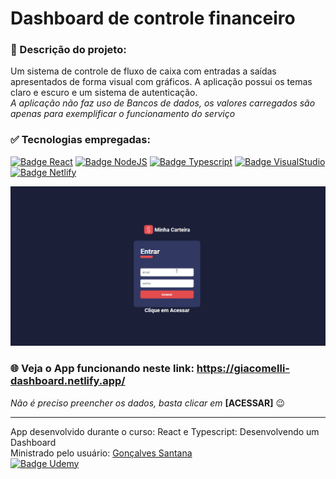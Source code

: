 <!--
 --------------------------------
| Meus parabéns! você encontrou  |
| o easter egg do Garfield.      |
| Qualquer bug neste código      |
| passa a ser automaticamente    |
| problema seu agora!            |
 --------------------------------

            _.++. .+.                                 
          .'///|\Y/|\;                               
         : :   _ | _ |                                
        /  `-.' `:' `:                                 
       /|i, :     ;   ;.                             
      ,     |     |   |`\                            
      ||Ii  :     |   |  ;                          
      ;      \--gg;-gg; i:                           
      ||Ii    `._,gg.'   |                               
      '       .' `**'`. i;                               
       `.\`   `. .'`..' /                            
        |`-._      __.-'                              
        :           `.                                
       /i,\  ,        \                               
      /    ; :         \                              
     :Ii  _:  \         ;                            
     ;   (     ;        :                              
     :i'( _,  /         ;                           
      ;. `"--'         /                             
      :i\Ii'         .'                               
      |  ;  :__.--:*"                                     
      |Ii|  :  ;  :                                   
      ;  |  |  |  |                                  
     /Y  |  |  |  |                             
 .=-'Y  /|  ;  |  |                                  
:E    .' ;  L__:-***-.-***-.                             
 `=--' .'       _   , ;   , ;                         
      '----.__.__J--'"`*--'"


-->

# Dashboard de controle financeiro

### :speech_balloon: Descrição do projeto:

Um sistema de controle de fluxo de caixa com entradas a saídas apresentados de forma visual com gráficos. A aplicação possui os temas claro e escuro e um sistema de autenticação.   
*A aplicação não faz uso de Bancos de dados, os valores carregados são apenas para exemplificar o funcionamento do serviço*
   
   
### :white_check_mark: Tecnologias empregadas:   
[![Badge React](https://img.shields.io/badge/React-20232A?style=for-the-badge&logo=react&logoColor=61DAFB)](#)
[![Badge NodeJS](	https://img.shields.io/badge/Node.js-339933?style=for-the-badge&logo=nodedotjs&logoColor=white)](#)
[![Badge Typescript](	https://img.shields.io/badge/TypeScript-007ACC?style=for-the-badge&logo=typescript&logoColor=white)](#)
[![Badge VisualStudio](https://img.shields.io/badge/Visual_Studio-5C2D91?style=for-the-badge&logo=visual%20studio&logoColor=white)](#)
[![Badge Netlify](https://img.shields.io/badge/Netlify-00C7B7?style=for-the-badge&logo=netlify&logoColor=white)](#)   
   
[![Gif mostrando o sistema em funcionamento](https://github.com/Giacomellivinicius/carteira-dashboard-react/blob/main/dashboard-react.gif?raw=true)](https://giacomelli-dashboard.netlify.app/)
   
### :globe_with_meridians: Veja o App funcionando neste link: https://giacomelli-dashboard.netlify.app/   
*Não é preciso preencher os dados, basta clicar em* **[ACESSAR]** :wink:    

---   
   
App desenvolvido durante o curso: React e Typescript: Desenvolvendo um Dashboard   
Ministrado pelo usuário: [Gonçalves Santana](https://github.com/rodrigorgtic"Rodrigo)   
[![Badge Udemy](https://img.shields.io/badge/Udemy-5C2D91?style=for-the-badge&logo=Udemy&logoColor=white)](#)
